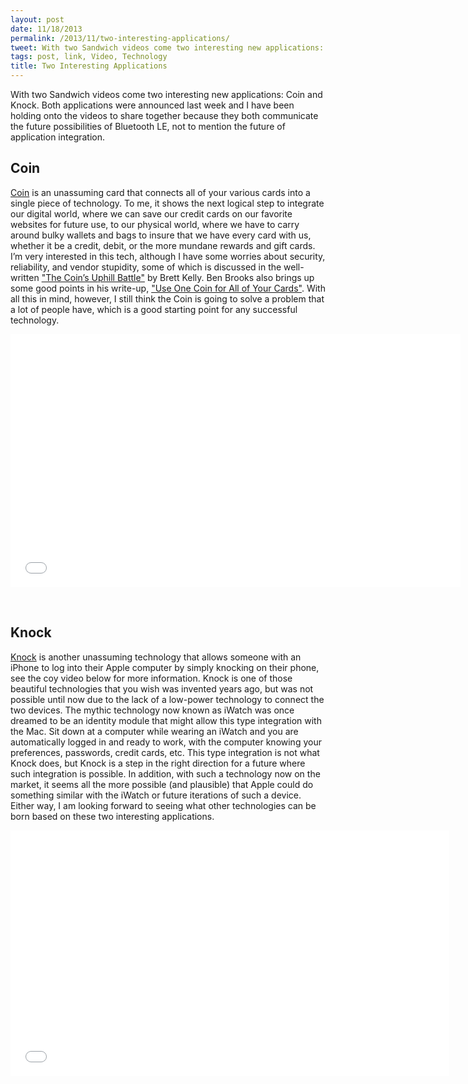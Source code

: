 ```yaml
---
layout: post
date: 11/18/2013
permalink: /2013/11/two-interesting-applications/
tweet: With two Sandwich videos come two interesting new applications: Coin and Knock.
tags: post, link, Video, Technology
title: Two Interesting Applications
---
```


<p>With two Sandwich videos come two interesting new applications: Coin and Knock. Both applications were announced last week and I have been holding onto the videos to share together because they both communicate the future possibilities of Bluetooth LE, not to mention the future of application integration.</p>

<h2>Coin</h2>

<p><a href="https://onlycoin.com" title="Coin">Coin</a> is an unassuming card that connects all of your various cards into a single piece of technology. To me, it shows the next logical step to integrate our digital world, where we can save our credit cards on our favorite websites for future use, to our physical world, where we have to carry around bulky wallets and bags to insure that we have every card with us, whether it be a credit, debit, or the more mundane rewards and gift cards. I&#8217;m very interested in this tech, although I have some worries about security, reliability, and vendor stupidity, some of which is discussed in the well-written <a href="http://nerdgap.com/coin-uphill-battle/" title="The Coin's Uphill Battle - Bridging the Nerd Gap">"The Coin&#8217;s Uphill Battle"</a> by Brett Kelly. Ben Brooks also brings up some good points in his write-up, <a href="http://brooksreview.net/2013/11/coin/" title="Use One Coin for All of Your Cards - The Brooks Review">"Use One Coin for All of Your Cards"</a>. With all this in mind, however, I still think the Coin is going to solve a problem that a lot of people have, which is a good starting point for any successful technology.</p>

<iframe id="video" width="720" height="405" src="//www.youtube.com/embed/w9Sx34swEG0" frameborder="0" allowfullscreen></iframe>

<p><br/></p>

<h2>Knock</h2>

<p><a href="http://www.knocktounlock.com" title="Knock">Knock</a> is another unassuming technology that allows someone with an iPhone to log into their Apple computer by simply knocking on their phone, see the coy video below for more information. Knock is one of those beautiful technologies that you wish was invented years ago, but was not possible until now due to the lack of a low-power technology to connect the two devices. The mythic technology now known as iWatch was once dreamed to be an identity module that might allow this type integration with the Mac. Sit down at a computer while wearing an iWatch and you are automatically logged in and ready to work, with the computer knowing your preferences, passwords, credit cards, etc. This type integration is not what Knock does, but Knock is a step in the right direction for a future where such integration is possible. In addition, with such a technology now on the market, it seems all the more possible (and plausible) that Apple could do something similar with the iWatch or future iterations of such a device. Either way, I am looking forward to seeing what other technologies can be born based on these two interesting applications.</p>

<iframe id="video" width="702" height="393" src="//www.youtube.com/embed/CyX8FfSKg04" frameborder="0" allowfullscreen></iframe>